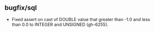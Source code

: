 ## bugfix/sql

* Fixed assert on cast of DOUBLE value that greater than -1.0 and less than 0.0
  to INTEGER and UNSIGNED (gh-6255).
